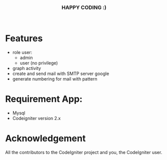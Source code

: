 <p align="center">
    <h3 align="center">HAPPY CODING :)</h3>
    <br>
</p>

# Features
- role user:
    * admin
    * user (no privilege)
- graph activity
- create and send mail with SMTP server google
- generate numbering for mail with pattern

# Requirement App:
- Mysql
- Codeigniter version 2.x

# Acknowledgement
All the contributors to the CodeIgniter project and you, the CodeIgniter user.
